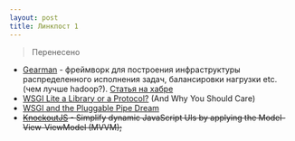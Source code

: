 ```yaml
---
layout: post
title: Линкпост 1
---
```


> Перенесено

*   [Gearman](http://gearman.org/) - фреймворк для построения инфраструктуры
распределенного исполнения задач, балансировки нагрузки etc. (чем лучше hadoop?).
[Статья на хабре](http://habrahabr.ru/blogs/server_side_optimization/123451/)
*   [WSGI Lite a Library or a Protocol?](http://dirtsimple.org/2011/08/is-wsgi-lite-library-or-protocol-and.html)&nbsp;(And Why You Should Care)
*   [WSGI and the Pluggable Pipe Dream](http://lucumr.pocoo.org/2011/7/27/the-pluggable-pipedream/)
*   <strike><a href="http://knockoutjs.com/">KnockoutJS</a> -&nbsp;Simplify dynamic JavaScript UIs by applying the Model-View-ViewModel (MVVM);</strike>
